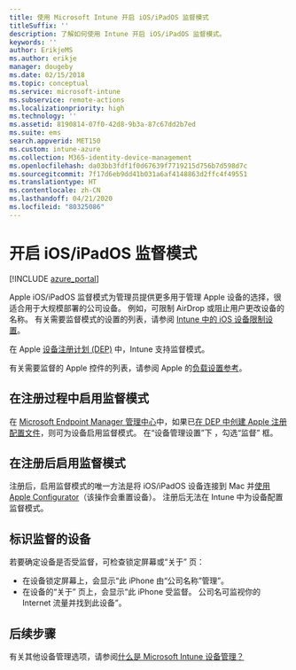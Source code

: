 ```yaml
---
title: 使用 Microsoft Intune 开启 iOS/iPadOS 监督模式
titleSuffix: ''
description: 了解如何使用 Intune 开启 iOS/iPadOS 监督模式。
keywords: ''
author: ErikjeMS
ms.author: erikje
manager: dougeby
ms.date: 02/15/2018
ms.topic: conceptual
ms.service: microsoft-intune
ms.subservice: remote-actions
ms.localizationpriority: high
ms.technology: ''
ms.assetid: 8190814-07f0-42d8-9b3a-87c67dd2b7ed
ms.suite: ems
search.appverid: MET150
ms.custom: intune-azure
ms.collection: M365-identity-device-management
ms.openlocfilehash: da03bb3fdf1f0d67639f7719215d756b7d598d7c
ms.sourcegitcommit: 7f17d6eb9dd41b031a6af4148863d2ffc4f49551
ms.translationtype: HT
ms.contentlocale: zh-CN
ms.lasthandoff: 04/21/2020
ms.locfileid: "80325086"
---
```

# <a name="turn-on-iosipados-supervised-mode"></a>开启 iOS/iPadOS 监督模式


[!INCLUDE [azure_portal](../includes/azure_portal.md)]

Apple iOS/iPadOS 监督模式为管理员提供更多用于管理 Apple 设备的选择，很适合用于大规模部署的公司设备。 例如，可限制 AirDrop 或阻止用户更改设备的名称。 有关需要监督模式的设置的列表，请参阅 [Intune 中的 iOS 设备限制设置](../configuration/device-restrictions-ios.md)。

在 Apple [设备注册计划 (DEP)](../enrollment/device-enrollment-program-enroll-ios.md) 中，Intune 支持监督模式。

有关需要监督的 Apple 控件的列表，请参阅 Apple 的[负载设置参考](http://help.apple.com/configurator/mac/2.4/#/cad5370d089)。

## <a name="turn-on-supervised-mode-during-enrollment"></a>在注册过程中启用监督模式

在 [Microsoft Endpoint Manager 管理中心](https://go.microsoft.com/fwlink/?linkid=2109431)中，如果已[在 DEP 中创建 Apple 注册配置文件](../enrollment/device-enrollment-program-enroll-ios.md#create-an-apple-enrollment-profile)，则可为设备启用监督模式。 在“设备管理设置”下  ，勾选“监督”  框。

## <a name="turn-on-supervised-mode-after-enrollment"></a>在注册后启用监督模式

注册后，启用监督模式的唯一方法是将 iOS/iPadOS 设备连接到 Mac 并[使用 Apple Configurator](../enrollment/apple-configurator-enroll-ios.md)（该操作会重置设备）。 注册后无法在 Intune 中为设备配置监督模式。

## <a name="identify-a-supervised-device"></a>标识监督的设备

若要确定设备是否受监督，可检查锁定屏幕或“关于”  页：
- 在设备锁定屏幕上，会显示“此 iPhone 由“公司名称”管理”。 
- 在设备的“关于”  页上，会显示“此 iPhone 受监督。  公司名可监视你的 Internet 流量并找到此设备”。

## <a name="next-steps"></a>后续步骤

有关其他设备管理选项，请参阅[什么是 Microsoft Intune 设备管理？](device-management.md)

